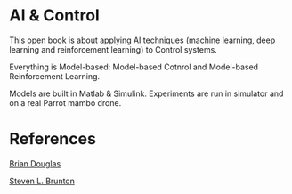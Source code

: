 # AI & Control

This open book is about applying AI techniques (machine learning, deep learning and reinforcement learning) to Control systems. 

Everything is Model-based: Model-based Cotnrol and Model-based Reinforcement Learning. 

Models are built in Matlab & Simulink. Experiments are run in simulator and on a real Parrot mambo drone. 

# References

[Brian Douglas](https://engineeringmedia.com/videos)

[Steven L. Brunton](https://www.youtube.com/watch?v=oulLR06lj_E&list=PLMrJAkhIeNNQkv98vuPjO2X2qJO_UPeWR)
